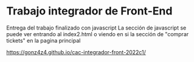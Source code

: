 # Trabajo integrador de Front-End
Entrega del trabajo finalizado con javascript
La sección de javascript se puede ver entrando al index2.html o viendo en si la sección de "comprar tickets" en la pagina principal

https://gonz4z4.github.io/cac-integrador-front-2022c1/
